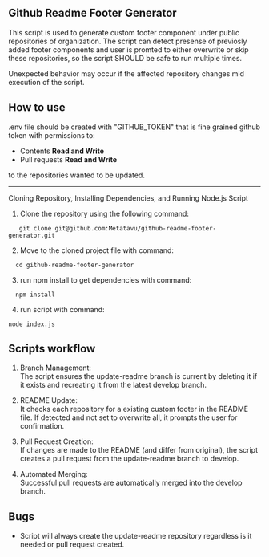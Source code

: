 ## Github Readme Footer Generator

This script is used to generate custom footer component under public repositories of organization. The script can detect presense of previosly added footer components and user is promted to either overwrite or skip these repositories, so the script SHOULD be safe to run multiple times.

Unexpected behavior may occur if the affected repository changes mid execution of the script.

## How to use

.env file should be created with "GITHUB_TOKEN" that is fine grained github token with permissions to:

- Contents **Read and Write**
- Pull requests **Read and Write**

to the repositories wanted to be updated.

--- 
Cloning Repository, Installing Dependencies, and Running Node.js Script

1. Clone the repository using the following command:
```
   git clone git@github.com:Metatavu/github-readme-footer-generator.git
```

2. Move to the cloned project file with command:
```
  cd github-readme-footer-generator
```

3. run npm install to get dependencies with command:
```
  npm install
```

4. run script with command:
```
node index.js
```

## Scripts workflow

1. Branch Management:<br/>
The script ensures the update-readme branch is current by deleting it if it exists and recreating it from the latest develop branch.

2. README Update:<br/>
It checks each repository for a existing custom footer in the README file. If detected and not set to overwrite all, it prompts the user for confirmation.

3. Pull Request Creation:<br/>
If changes are made to the README (and differ from original), the script creates a pull request from the update-readme branch to develop.

4. Automated Merging:<br/>
Successful pull requests are automatically merged into the develop branch.

## Bugs
- Script will always create the update-readme repository regardless is it needed or pull request created.
